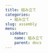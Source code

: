 ```yaml
---
title: 組み立て
categories:
  - 組み立て
slug: assembly
menu:
  sidebar:
    name: 組み立て
    parent: docs
---
```

